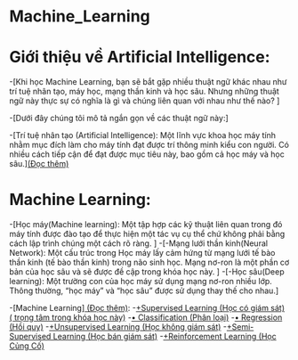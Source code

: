 # Machine_Learning
# Giới thiệu về  Artificial Intelligence:

-[Khi học Machine Learning, bạn sẽ bắt gặp nhiều thuật ngữ khác nhau như trí tuệ nhân tạo, máy học, mạng thần kinh và học sâu. Nhưng những thuật ngữ này thực sự có 	nghĩa là gì và chúng liên quan với nhau như thế nào? ]

-[Dưới đây chúng tôi mô tả ngắn gọn về các thuật ngữ này:]
 
-[Trí tuệ nhân tạo (Artificial Intelligence): Một lĩnh vực khoa học máy tính nhằm mục đích làm cho máy tính đạt được trí thông minh kiểu con người. Có nhiều cách tiếp cận để đạt được mục tiêu này, bao gồm cả học máy và học sâu.][(Đọc thêm) ](https://machinelearningcoban.com/2016/12/26/introduce/)
# Machine Learning:
-[Học máy(Machine learning): Một tập hợp các kỹ thuật liên quan trong đó máy tính được đào tạo để thực hiện một tác vụ cụ thể chứ không phải bằng cách lập trình chúng một cách rõ ràng. ]
-[-Mạng lưới thần kinh(Neural Network): Một cấu trúc trong Học máy lấy cảm hứng từ mạng lưới tế bào thần kinh (tế bào thần kinh) trong não sinh học. Mạng nơ-ron là một phần cơ bản của học sâu và sẽ được đề cập trong khóa học này. ]
-[-Học sâu(Deep learning): Một trường con của học máy sử dụng mạng nơ-ron nhiều lớp. Thông thường, “học máy” và “học sâu” được sử dụng thay thế cho nhau.]
	
-[Machine Learning][ (Đọc thêm)](https://machinelearningcoban.com/2016/12/27/categories/): 
	-[+Supervised Learning (Học có giám sát) ( trọng tâm trong khóa học này)](https://machinelearningcoban.com/2016/12/27/categories/#supervised-learning-hoc-co-giam-sat)
    		-[• Classification (Phân loại)]()
    		-[• Regression (Hồi quy)]()
	-[+Unsupervised Learning (Học không giám sát)](https://machinelearningcoban.com/2016/12/27/categories/#unsupervised-learning-hoc-khong-giam-sat)
	-[+Semi-Supervised Learning (Học bán giám sát)](https://machinelearningcoban.com/2016/12/27/categories/#semi-supervised-learning-hoc-ban-giam-sat)
      	-[+Reinforcement Learning (Học Củng Cố)](https://machinelearningcoban.com/2016/12/27/categories/#reinforcement-learning-hoc-cung-co)
